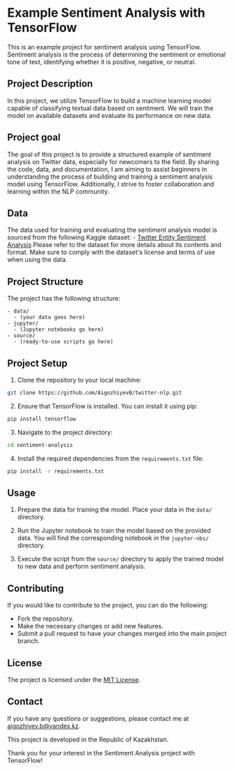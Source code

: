 # Example Sentiment Analysis with TensorFlow

This is an example project for sentiment analysis using TensorFlow. Sentiment analysis is the process of determining the sentiment or emotional tone of text, identifying whether it is positive, negative, or neutral.

## Project Description

In this project, we utilize TensorFlow to build a machine learning model capable of classifying textual data based on sentiment. We will train the model on available datasets and evaluate its performance on new data.

## Project goal

The goal of this project is to provide a structured example of sentiment analysis on Twitter data, especially for newcomers to the field. By sharing the code, data, and documentation, I am aiming to assist beginners in understanding the process of building and training a sentiment analysis model using TensorFlow.
Additionally, I strive to foster collaboration and learning within the NLP community.

## Data

The data used for training and evaluating the sentiment analysis model is sourced from the following Kaggle dataset: - [Twitter Entity Sentiment Analysis](https://www.kaggle.com/datasets/jp797498e/twitter-entity-sentiment-analysis)
Please refer to the dataset for more details about its contents and format. Make sure to comply with the dataset's license and terms of use when using the data.

## Project Structure

The project has the following structure:

```
- data/
  - (your data goes here)
- jupyter/
  - (Jupyter notebooks go here)
- source/
  - (ready-to-use scripts go here)
```

## Project Setup

1. Clone the repository to your local machine:

```bash
git clone https://github.com/AigozhiyevB/twitter-nlp.git
```

2. Ensure that TensorFlow is installed. You can install it using pip:

```bash
pip install tensorflow
```

3. Navigate to the project directory:

```bash
cd sentiment-analysis
```

4. Install the required dependencies from the `requirements.txt` file:

```bash
pip install -r requirements.txt
```

## Usage

1. Prepare the data for training the model. Place your data in the `data/` directory.

2. Run the Jupyter notebook to train the model based on the provided data. You will find the corresponding notebook in the `jupyter-nbs/` directory.

3. Execute the script from the `source/` directory to apply the trained model to new data and perform sentiment analysis.

## Contributing

If you would like to contribute to the project, you can do the following:

- Fork the repository.
- Make the necessary changes or add new features.
- Submit a pull request to have your changes merged into the main project branch.

## License

The project is licensed under the [MIT License](https://opensource.org/licenses/MIT).

## Contact

If you have any questions or suggestions, please contact me at [aigozhiyev.b@yandex.kz](mailto:aigozhiyev.b@yandex.kz?subject=[GitHub]%20Source%20twitter-nlp).

This project is developed in the Republic of Kazakhstan.

Thank you for your interest in the Sentiment Analysis project with TensorFlow!
